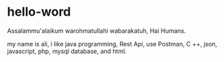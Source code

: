 # hello-word

Assalammu'alaikum warohmatullahi wabarakatuh,
Hai Humans.

my name is ali, i like java programming, Rest Api, use Postman, C ++, json, javascript, php, mysql database, and html.

